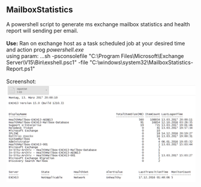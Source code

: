## MailboxStatistics
A powershell script to generate ms exchange mailbox statistics and health report will sending per email.<br><br>
<b>Use:</b>
Ran on exchange host as a task scheduled job at your desired time and action prog <i>powershell.exe</i><br>
using param:
...sh 
-psconsolefile "C:\Program Files\Microsoft\Exchange Server\V15\Bin\exshell.psc1" -file "C:\windows\system32\MailboxStatistics-Report.ps1"
<br><br>
Screenshot:
<img src="report-screen.png">
